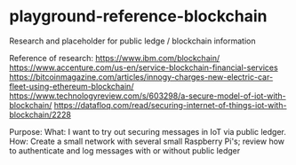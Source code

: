 # playground-reference-blockchain
Research and placeholder for public ledge / blockchain information

Reference of research:
https://www.ibm.com/blockchain/
https://www.accenture.com/us-en/service-blockchain-financial-services
https://bitcoinmagazine.com/articles/innogy-charges-new-electric-car-fleet-using-ethereum-blockchain/
https://www.technologyreview.com/s/603298/a-secure-model-of-iot-with-blockchain/
https://datafloq.com/read/securing-internet-of-things-iot-with-blockchain/2228

Purpose: 
What: I want to try out securing messages in IoT via public ledger. 
How: Create a small network with several small Raspberry Pi's; review how to authenticate and log messages with or without public ledger
